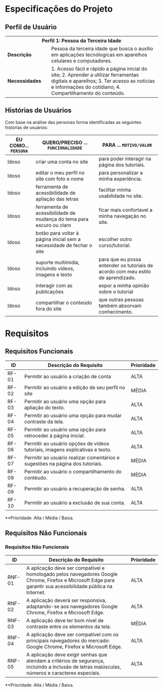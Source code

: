 # Especificações do Projeto

## Perfil de Usuário

<table>
<tbody>
<tr>
<th colspan="2">Perfil 1: Pessoa da Terceira Idade </th>
</tr>
<tr>
<td width="150px"><b>Descrição</b></td>
<td width="600px">
Pessoa da terceira idade que busca o auxílio em aplicações tecnólogicas em aparelhos celulares e computadores. 
</td>
</tr>
<tr>
<td><b>Necessidades</b></td>
<td>
1. Acesso fácil e rápido a página inicial do site; 
2. Aprender a utilizar ferramentas digitais e aparelhos; 
3. Ter acesso as notícias e informações do cotidiano;
4. Compartilhamento do conteúdo. 
</td>
</tr>
</tbody>
</table>


## Histórias de Usuários
Com base na análise das personas forma identificadas as seguintes histórias de usuários:

|EU COMO... `PERSONA`| QUERO/PRECISO ... `FUNCIONALIDADE`                                             |PARA ... `MOTIVO/VALOR`                 |
|--------------------|--------------------------------------------------------------------------------|----------------------------------------|
|Idoso | criar uma conta no site | para poder interagir na página dos tutoriais. |
|Idoso | editar o meu perfil no site com foto e nome | para personalizar a minha experiência. |
|Idoso | ferramenta de acessibilidade de apliação das letras | facilitar minha usabilidade no site. |
|Idoso | ferramenta de acessibilidade de mudança do tema para escuro ou claro  | ficar mais confortavel a minha navegação no site.  |
|Idoso | botão para voltar à página inicial sem a necessidade de fechar o site  | escolher outro curso/tutorial. |
|Idoso |  suporte multimidia, incluindo vídeos, imagens e texto | para que eu possa entender os tutoriais de acordo com meu estilo de aprendizado.  |
|Idoso | interagir com as publicações | expor a minha opinião sobre o tutorial |
|Idoso | compartilhar o conteúdo fora do site | que outras pessoas também absorvam conhecimento. |

# Requisitos

## Requisitos Funcionais

|ID    | Descrição do Requisito  | Prioridade |
|------|-----------------------------------------|----|
|RF-01| Permitir ao usuário a criação de conta   | ALTA | 
|RF-02| Permitir ao usuário a edição de seu perfil no site   | MÉDIA | 
|RF-03| Permitir ao usuário uma opção para apliação do texto.   | ALTA | 
|RF-04| Permitir ao usuário uma opção para mudar contraste da tela.   | ALTA | 
|RF-05| Permitir ao usuário uma opção para retroceder à página inicial.    | ALTA |
|RF-06| Permitir ao usuário opções de vídeos tutoriais, imagens explicativas e texto.   | ALTA |
|RF-07| Permitir ao usuário realizar comentários e sugestões na página dos tutoriais.  | MÉDIA |
|RF-08| Permitir ao usuário o compartilhamento do contéudo.    | MÉDIA |
|RF-09| Permitir ao usuário a recuperação de senha.   | ALTA |
|RF-10| Permitir ao usuário a exclusão de sua conta.   | ALTA |

**Prioridade: Alta / Média / Baixa.  

## Requisitos Não Funcionais

### Requisitos Não Funcionais

|ID     | Descrição do Requisito  |Prioridade |
|-------|-------------------------|----|
|RNF-01| A aplicação deve ser compatível e homologado pelos navegadores Google Chrome, Firefox e Microsoft Edge para garantir sua acessibilidade pública na Internet.  | ALTA | 
|RNF-02| A aplicação deverá ser responsiva, adaptando-se aos navegadores Google Chrome, Firefox e Microsoft Edge.  | ALTA | 
|RNF-03| A aplicação deve ter bom nível de contraste entre os elementos da tela.  | MÉDIA | 
|RNF-04| A aplicação deve ser compatível com os principais navegadores do mercado: Google Chrome, Firefox e Microsoft Edge.  | ALTA |
|RNF-05| A aplicação deve exigir senhas que atendam a critérios de segurança, incluindo a inclusão de letras maiúsculas, números e caracteres especiais.  | ALTA | 


**Prioridade: Alta / Média / Baixa.

